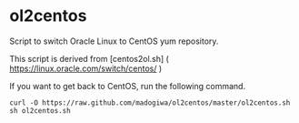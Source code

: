 ol2centos
=========

Script to switch Oracle Linux to CentOS yum repository.

This script is derived from [centos2ol.sh] ( https://linux.oracle.com/switch/centos/ )

If you want to get back to CentOS, run the following command.

    curl -O https://raw.github.com/madogiwa/ol2centos/master/ol2centos.sh
    sh ol2centos.sh

